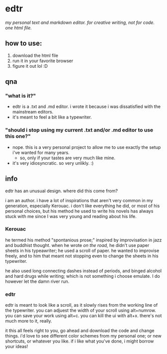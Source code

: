 # edtr
*my personal text and markdown editor. for creative writing, not for code. one html file.*

## how to use: 
1. download the html file
2. run it in your favorite browser
3. figure it out lol :D

## qna

### "what is it?"
- edtr is a .txt and .md editor. i wrote it because i was dissatisfied with the mainstream editors.
- it's meant to feel a bit like a typewriter. 

### "should i stop using my current .txt and/or .md editor to use this one?"
- nope. this is a very personal project to allow me to use exactly the setup i've wanted for many years.
  - so, only if your tastes are very much like mine.
- it's very idiosyncratic. so very unlikly. :)

## info

edtr has an unusual design. where did this come from? 

i am an author. i have a lot of inspirations that aren't very common in my generation, especially Kerouac. i don't like everything he did, or most of his personal choices, but his method he used to write his novels has always stuck with me since I was very young and reading about his life. 

### Kerouac

he termed his method "spontanious prose;" inspired by improvisation in jazz and buddhist thought. when he wrote *on the road,* he didn't use paper sheets in his typeawriter; he used a scroll of paper. he wanted to improvise freely, and to him that meant not stopping even to change the sheets in his typewriter. 

he also used long connecting dashes instead of periods, and binged alcohol and hard drugs while writing; which is not something i choose emulate. I do however let the damn river run. 

### edtr

edtr is meant to look like a scroll, as it slowly rises from the working line of the typewriter. you can adjuest the width of your scroll using alt+numrow. you can save your work using alt+c. you can kill the ui with alt+x. there's not much more to it, really. 

it this all feels right to you, go ahead and download the code and change things. i'd love to see different color schemes from my personal one; or new shortcuts, or whatever you like. if i like what you've done, i might borrow your ideas!
